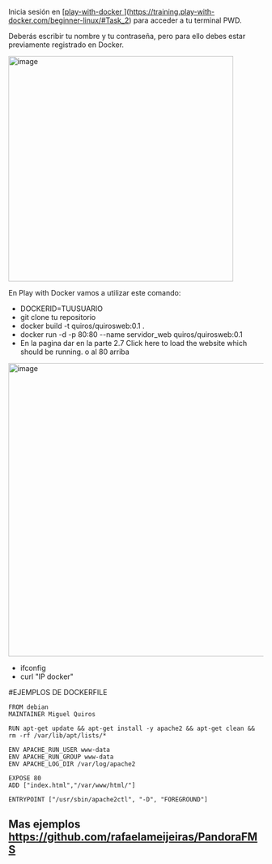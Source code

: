 

Inicia sesión en [[play-with-docker ](https://training.play-with-docker.com/ops-s1-hello/)](https://training.play-with-docker.com/beginner-linux/#Task_2) para acceder a tu terminal PWD.

Deberás escribir tu nombre y tu contraseña, pero para ello debes estar previamente registrado en Docker.

<img width="444" alt="image" src="https://github.com/maquce69/docker-ejemplos/assets/53044971/267e6868-3d8e-4937-a195-c724aa4eefaf">

En Play with Docker vamos a utilizar este comando:
- DOCKERID=TUUSUARIO
- git clone tu repositorio
- docker build -t quiros/quirosweb:0.1 .
- docker run -d -p 80:80 --name servidor_web quiros/quirosweb:0.1
- En la pagina dar en la parte 2.7 Click here to load the website which should be running. o al 80 arriba
  
 <img width="578" alt="image" src="https://github.com/maquce69/docker-ejemplos/assets/53044971/e26b9f96-9fdc-4754-850a-634f1801e0a4">
 
- ifconfig
- curl "IP docker"

#EJEMPLOS DE DOCKERFILE
```
FROM debian
MAINTAINER Miguel Quiros

RUN apt-get update && apt-get install -y apache2 && apt-get clean && rm -rf /var/lib/apt/lists/*

ENV APACHE_RUN_USER www-data
ENV APACHE_RUN_GROUP www-data
ENV APACHE_LOG_DIR /var/log/apache2

EXPOSE 80
ADD ["index.html","/var/www/html/"]

ENTRYPOINT ["/usr/sbin/apache2ctl", "-D", "FOREGROUND"]
```
## Mas ejemplos https://github.com/rafaelameijeiras/PandoraFMS
